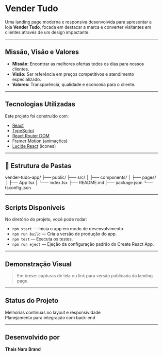 #  Vender Tudo 

Uma landing page moderna e responsiva desenvolvida para apresentar a loja **Vender Tudo**, focada em destacar a marca  e converter visitantes em clientes através de um design impactante.

---


## Missão, Visão e Valores

- **Missão:** Encontrar as melhores ofertas todos os dias para nossos clientes.  
- **Visão:** Ser referência em preços competitivos e atendimento especializado.  
- **Valores:** Transparência, qualidade e economia para o cliente.

---

## Tecnologias Utilizadas

Este projeto foi construído com:

- [React](https://reactjs.org/)
- [TypeScript](https://www.typescriptlang.org/)
- [React Router DOM](https://reactrouter.com/)
- [Framer Motion](https://www.framer.com/motion/) (animações)
- [Lucide React](https://lucide.dev/) (ícones)

---

## 📂 Estrutura de Pastas
vender-tudo-app/
├── public/
├── src/
│ ├── components/
│ ├── pages/
│ ├── App.tsx
│ └── index.tsx
├── README.md
├── package.json
└── tsconfig.json

---

## Scripts Disponíveis

No diretório do projeto, você pode rodar:

- `npm start` — Inicia o app em modo de desenvolvimento.  
- `npm run build` — Cria a versão de produção do app.  
- `npm test` — Executa os testes.  
- `npm run eject` — Ejeção da configuração padrão do Create React App.

---

## Demonstração Visual

> Em breve: capturas de tela ou link para versão publicada da landing page.

---

## Status do Projeto

 Melhorias contínuas no layout e responsividade  
 Planejamento para integração com back-end

---

## Desenvolvido por

**Thais Nara Brand**
